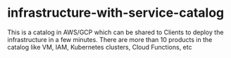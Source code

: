 # infrastructure-with-service-catalog
This is a catalog in AWS/GCP which can be shared to Clients to deploy the infrastructure in a few minutes. There are more than 10 products in the catalog like VM, IAM, Kubernetes clusters, Cloud Functions, etc
